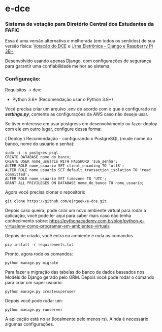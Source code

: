 # e-dce

### Sistema de votação para Diretório Central dos Estudantes da FAFIC

Essa é uma versão alternativa e melhorada (em todos os sentidos) de sua versão física: [Votação do DCE](https://fescfafic.edu.br/votacao-do-dce/) e [Urna Eletrônica – Django e Raspberry Pi 3B+](https://erlonbcc.wordpress.com/2020/02/02/urna-eletronica-django-e-raspberry-pi-3bplus/)

Desenvolvido usando apenas Django, com configurações de segurança para garantir uma confiabilidade melhor ao sistema.

### Configuração:

Requisitos -> dev:
* Python 3.6+ (Recomendação usar o Python 3.8+)

Você precisa criar um arquivo .env de acordo com o que é configurado no ***settings.py***, comente as configurações da AWS caso não deseje usar.

Se tiver enteresse em usar postgress em desenvolvimento ou fazer deploy com ele em outro lugar, configure dessa forma:

( Deploy ) Recomendação - configurando o PostgreSQL (mude nome do banco, nome do usuário e senha):
```
sudo -i -u postgres psql
CREATE DATABASE nome_do_banco;
CREATE USER nome_usuario WITH PASSWORD 'sua_senha';
ALTER ROLE nome_usuario SET client_encoding TO 'utf8';
ALTER ROLE nome_usuario SET default_transaction_isolation TO 'read committed';
ALTER ROLE nome_usuario SET timezone TO 'UTC';
GRANT ALL PRIVILEGES ON DATABASE nome_do_banco TO nome_usuario;
```

Agora você precisa clonar o repositório

```
git clone https://github.com/ejrgeek/e-dce.git
```

Depois caso queira, pode criar um novo ambiente virtual para rodar a aplicação, você pode ler aqui para saber mais caso não tenha conhecimento sobre: https://pythonacademy.com.br/blog/python-e-virtualenv-como-programar-em-ambientes-virtuais

Depois de criado, você entra no ambiente e roda os comandos

```
pip install -r requirements.txt
```

Pronto, agora rode os comandos:

```
python manage.py migrate
```

Para fazer a migração das tabelas do banco de dados baseados nos Models do Django gerado pelo ORM. Depois você pode rodar o comando para criar um super usuario:
```
python manage.py createsuperuser
```
Depois você pode rodar um:
```
python manage.py runserver
```

A aplicação está no ar (localmente pelo menos rs). Ainda é necessário algumas configurações.
